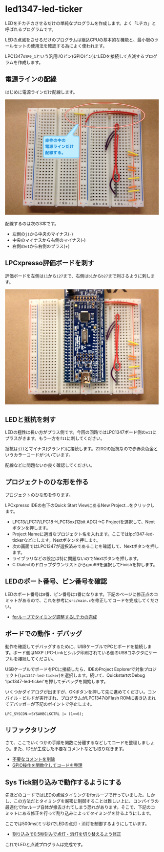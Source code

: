 led1347-led-ticker
==================

LEDをチカチカさせるだけの単純なプログラムを作成します。よく「Lチカ」と呼ばれるプログラムです。

LEDの点滅をさせるだけのプログラムは組込CPUの基本的な機能と、最小限のツールセットの使用法を確認する為によく使われます。

LPC1347の`P0_1`という汎用I/Oピン(GPIOピン)にLEDを接続して点滅するプログラムを作成します。

## 電源ラインの配線

はじめに電源ラインだけ配線します。

![電源ラインの配線](./images/power-lines.png)

配線するのは次の3本です。

- 左側の`j1`から中央のマイナス(-)
- 中央のマイナスから右側のマイナス(-)
- 右側の`e1`から右側のプラス(+)

## LPCxpresso評価ボードを刺す

評価ボードを左側は`i1`から`i27`まで、右側は`b1`から`b27`まで刺さるように刺します。

![LPC1347ボード](./images/put-logic-board.png)

## LEDと抵抗を刺す

LEDの極性は長い方がプラス側です。今回の回路ではLPC1347ボード側の`e11`にプラスがきます。もう一方を`f11`に刺してください。

抵抗は`j11`とマイナス(グランド)に接続します。220Ωの抵抗なので赤赤茶色金というカラーコードがついています。

配線などに問題ないか良く確認してください。

## プロジェクトのひな形を作る

プロジェクトのひな形を作ります。

LPCxpresso IDEの右下のQuick Start ViewにあるNew Project...をクリックします。

- LPC13/LPC17/LPC18->LPC13xx(12bit ADC)->C Projectを選択して、Nextボタンを押します。
- Project Nameに適当なプロジェクト名を入れます。ここではlpc1347-led-tickerなどにします。Nextボタンを押します。
- 次の画面ではLPC1347が選択済みであることを確認して、Nextボタンを押します。
- ライブラリなどの設定は特に問題ないのでNextボタンを押します。
- C Dialectのドロップダウンリストからgnu99を選択してFinishを押します。

## LEDのポート番号、ピン番号を確認

LEDのポート番号は`0`番、ピン番号は`1`番になります。下記のページに修正点のコミットがあるので、これを参考に`src/main.c`を修正してコードを完成してください。

- [forループでタイミング調整するLチカの完成](https://github.com/yhojo/led1347-led-ticker/commit/b72a72692019c814da0627b632bd25c1569a1341)

## ボードでの動作・デバッグ

動作を確認してデバッグするために、USBケーブルでPCとボードを接続します。ボード側はNXP LPC-Linkとシルク印刷されている側のUSBコネクタにケーブルを接続してください。

USBケーブルでボードをPCに接続したら、IDEのProject Explorerで対象プロジェクト(`lpc1347-led-ticker`)を選択します。続いて、QuickstartのDebug 'lpc1347-led-ticker'を押してデバッグを開始します。

いくつかダイアログが出ますが、OKボタンを押して先に進めてください。コンパイル・ビルドが実行され、プログラムがLPC1347のFlash ROMに書き込まれてデバッガーが下記のポイントで停止します。

    LPC_SYSCON->SYSAHBCLKCTRL |= (1<<6);

## リファクタリング

さて、ここでいくつかの手順を関数に分離するなどしてコードを整理しましょう。また、IDEが生成した不要なコメントなども取り除きます。

- [不要なコメントを削除](https://github.com/yhojo/led1347-led-ticker/commit/d7dcdaf01afb62a80fde82214028e8d5bf8897d4)
- [GPIO操作を関数化してコードを整理](https://github.com/yhojo/led1347-led-ticker/commit/b6deb424f1b803bff3cadd291a753fd6fa7703de)

## Sys Tick割り込みで動作するようにする

先ほどのコードではLEDの点滅タイミングをforループで行っていました。しかし、この方法だとタイミングを厳密に制御することは難しい上に、コンパイラの最適化でforループ自体が撤去されてしまう恐れがあります。そこで、下記のコミットにある修正を行って割り込みによってタイミングを計るようにします。

ここでは500ms(ミリ秒)でLEDの点灯・消灯を制御するようにしています。

- [割り込みで0.5秒刻みで点灯・消灯を切り替えるよう修正](https://github.com/yhojo/led1347-led-ticker/commit/3d6d72860d77c51b5fc127599f615745612507d2)

これでLEDと点滅プログラムは完成です。



